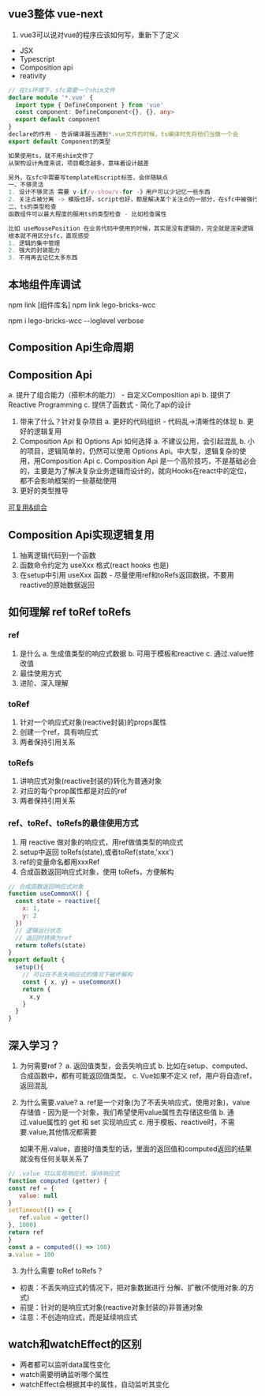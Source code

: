 ## vue3整体 vue-next
1. vue3可以说对vue的程序应该如何写，重新下了定义
* JSX 
* Typescript
* Composition api
* reativity
```ts
// 在ts环境下，sfc需要一个shim文件
declare module '*.vue' {
  import type { DefineComponent } from 'vue'
  const component: DefineComponent<{}, {}, any>
  export default component
}
declare的作用 - 告诉编译器当遇到*.vue文件的时候，ts编译时先将他们当做一个会
export default Component的类型

如果使用ts，就不用shim文件了
从架构设计角度来说，项目概念越多，意味着设计越差

另外，在sfc中需要写template和script标签，会伴随缺点
一、不够灵活
1. 设计不够灵活 需要 v-if/v-show/v-for -》用户可以少记忆一些东西
2. 关注点被分离 -> 模版也好，script也好，都是解决某个关注点的一部分，在sfc中被强行分离。可以思考一个两者都很长的场景
二、ts的类型检查
函数组件可以最大程度的服用ts的类型检查 - 比如检查属性

比如 useMousePosition 在业务代码中使用的时候，其实是没有逻辑的，完全就是渲染逻辑 
根本就不用区分sfc，直观感受
1. 逻辑的集中管理
2. 强大的封装能力
3. 不用再去记忆太多东西
```
## 本地组件库调试

<!-- 会在本地的node_modules下面链接到全局，在链接到项 -->
npm link [组件库名]
npm link lego-bricks-wcc

npm i lego-bricks-wcc --loglevel verbose

## Composition Api生命周期


## Composition Api
a. 提升了组合能力（搭积木的能力） - 自定义Composition api
b. 提供了 Reactive Programming
c. 提供了函数式 - 简化了api的设计

1. 带来了什么？针对复杂项目
   a. 更好的代码组织 - 代码乱->清晰性的体现
   b. 更好的逻辑复用
2. Composition Api 和 Options Api 如何选择 
   a. 不建议公用，会引起混乱
   b. 小的项目，逻辑简单的，仍然可以使用 Options Api。中大型，逻辑复杂的使用，用Composition Api
   c. Composition Api 是一个高阶技巧，不是基础必会的，主要是为了解决复杂业务逻辑而设计的，就向Hooks在react中的定位，都不会影响框架的一些基础使用
3. 更好的类型推导

[可复用&组合](https://v3.cn.vuejs.org/guide/composition-api-introduction.html#watch-%E5%93%8D%E5%BA%94%E5%BC%8F%E6%9B%B4%E6%94%B9)

## Composition Api实现逻辑复用
1. 抽离逻辑代码到一个函数
2. 函数命令约定为 useXxx 格式(react hooks 也是) 
3. 在setup中引用 useXxx 函数 - 尽量使用ref和toRefs返回数据，不要用 reactive的原始数据返回

## 如何理解 ref toRef toRefs

### ref
1. 是什么
   a. 生成值类型的响应式数据
   b. 可用于模板和reactive
   c. 通过.value修改值
2. 最佳使用方式
3. 进阶、深入理解

### toRef
1. 针对一个响应式对象(reactive封装)的props属性
2. 创建一个ref，具有响应式
3. 两者保持引用关系

### toRefs
1. 讲响应式对象(reactive封装的)转化为普通对象
2. 对应的每个prop属性都是对应的ref
3. 两者保持引用关系

### ref、toRef、toRefs的最佳使用方式
1. 用 reactive 做对象的响应式，用ref做值类型的响应式
2. setup中返回 toRefs(state),或者toRef(state,'xxx')
3. ref的变量命名都用xxxRef
4. 合成函数返回响应式对象，使用 toRefs，方便解构
```js
// 合成函数返回响应式对象
function useCommonX() {
  const state = reactive({
    x: 1,
    y: 2
  })
  // 逻辑运行状态
  // 返回时转换为ref
  return toRefs(state)
}
export default {
  setup(){
    // 可以在不丢失响应式的情况下破坏解构
    const { x, y} = useCommonX()
    return {
      x,y
    }
  }
}
```
## 深入学习？
1. 为何需要ref？
   a. 返回值类型，会丢失响应式
   b. 比如在setup、computed、合成函数中，都有可能返回值类型。
   c. Vue如果不定义 ref，用户将自造ref，返回混乱
2. 为什么需要.value?
   a. ref是一个对象(为了不丢失响应式，使用对象)，value存储值 - 因为是一个对象，我们希望使用value属性去存储这些值
   b. 通过.value属性的 get 和 set 实现响应式
   c. 用于模板、reactive时，不需要.value,其他情况都需要

   如果不用.value，直接时值类型的话，里面的返回值和computed返回的结果就没有任何关联关系了
```js
// .value 可以实现响应式，保持响应式
function computed (getter) {
const ref = {
   value: null
}
setTimeout(() => {
   ref.value = getter()
}, 1000)
return ref
}
const a = computed(() => 100)
a.value = 100
```
3. 为什么需要 toRef toRefs？
* 初衷：不丢失响应式的情况下，把对象数据进行 分解、扩散(不使用对象.的方式)
* 前提：针对的是响应式对象(reactive对象封装的)非普通对象
* 注意：不创造响应式，而是延续响应式

## watch和watchEffect的区别
* 两者都可以监听data属性变化
* watch需要明确监听哪个属性
* watchEffect会根据其中的属性，自动监听其变化


